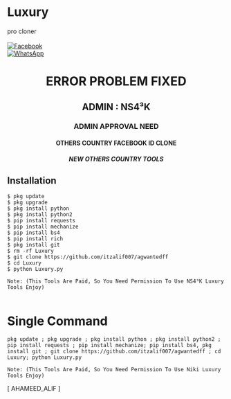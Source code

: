 # Luxury
pro cloner
<b></b> </br> <br> [![Facebook](https://img.shields.io/badge/Facebook-Mr.NIKI-blue?style=flat-square&logo=facebook)](https://www.facebook.com/NIKI.CYBER404.OFFICIALS)<br> [![WhatsApp](https://img.shields.io/badge/WhatsApp-Mr.NIKI-blue?style=flat-square&logo=WhatsApp)](https://chat.whatsapp.com/G6gj4XIXczyGnDrzbfH6Ek)

<h1 align="center"> ERROR PROBLEM FIXED </h1>

<h2 align="center"> ADMIN : NS4³K </h2>

<h3 align="center"> ADMIN APPROVAL NEED</h3>

<h4 align="center"> OTHERS COUNTRY FACEBOOK ID CLONE</h4>

<h5 align="center"> NEW OTHERS COUNTRY TOOLS</h5>


## <b>Installation</b>

```
$ pkg update
$ pkg upgrade
$ pkg install python
$ pkg install python2
$ pip install requests
$ pip install mechanize
$ pip install bs4
$ pip install rich
$ pkg install git
$ rm -rf Luxury
$ git clone https://github.com/itzalif007/agwantedff
$ cd Luxury
$ python Luxury.py

Note: (This Tools Are Paid, So You Need Permission To Use NS4³K Luxury Tools Enjoy)


```

# Single Command 

```
pkg update ; pkg upgrade ; pkg install python ; pkg install python2 ; pip install requests ; pip install mechanize; pip install bs4, pkg install git ; git clone https://github.com/itzalif007/agwantedff ; cd Luxury; python Luxury.py

Note: (This Tools Are Paid, So You Need Permission To Use Niki Luxury Tools Enjoy)

```

[ AHAMEED_ALIF ]
